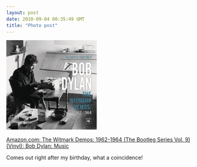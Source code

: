 ```yaml
---
layout: post
date: 2010-09-04 00:35:49 GMT
title: "Photo post"
---
```

![travisj](/images/1f139aef02cd3f668dc10879ec534e604e8c21282ead1c1d7869cee717591e8f.jpg)

<p><a href="http://www.amazon.com/Witmark-Demos-1962-1964-Bootleg-Vinyl/dp/B0040GJ31C/ref=pd_zg_rss_nr_m_387647011_6">Amazon.com: The Witmark Demos: 1962-1964 (The Bootleg Series Vol. 9) (Vinyl): Bob Dylan: Music</a></p>&#13;
<p>Comes out right after my birthday, what a coincidence!</p> 